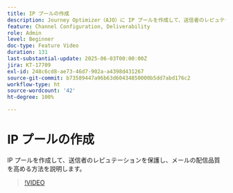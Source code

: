 ```yaml
---
title: IP プールの作成
description: Journey Optimizer（AJO）に IP プールを作成して、送信者のレピュテーションを保護し、メールの配信品質を高める方法を説明します。
feature: Channel Configuration, Deliverability
role: Admin
level: Beginner
doc-type: Feature Video
duration: 131
last-substantial-update: 2025-06-03T00:00:00Z
jira: KT-17709
exl-id: 248c6cd8-ae73-46d7-902a-a4398d431267
source-git-commit: b73589447a96b63d60434850000b5dd7abd176c2
workflow-type: ht
source-wordcount: '42'
ht-degree: 100%

---
```


# IP プールの作成

IP プールを作成して、送信者のレピュテーションを保護し、メールの配信品質を高める方法を説明します。

>[!VIDEO](https://video.tv.adobe.com/v/3463145/?learn=on&enablevpops)
